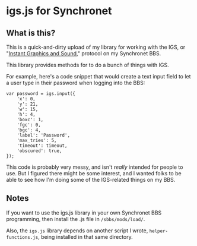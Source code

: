 igs.js for Synchronet
=====================

What is this?
-------------

This is a quick-and-dirty upload of my library for working with the IGS, or "[Instant Graphics and Sound](https://breakintochat.com/wiki/Instant_Graphics_and_Sound_(IGS))," protocol on my Synchronet BBS.

This library provides methods for to do a bunch of things with IGS. 

For example, here's a code snippet that would create a text input field to let a user type in their password when logging into the BBS:

```
var password = igs.input({
	'x': 0,
	'y': 21,
	'w': 15,
	'h': 4,
	'boxc': 1,
	'fgc': 0,
	'bgc': 4,
	'label': 'Password',
	'max_tries': 5,
	'timeout': timeout,
	'obscured': true,
});
```

This code is probably very messy, and isn't _really_ intended for people to use. But I figured there might be some interest, and I wanted folks to be able to see how I'm doing some of the IGS-related things on my BBS.


Notes
-----

If you want to use the igs.js library in your own Synchronet BBS programming, then install the .js file in `/sbbs/mods/load/`.

Also, the `igs.js` library depends on another script I wrote, `helper-functions.js`, being installed in that same directory.


